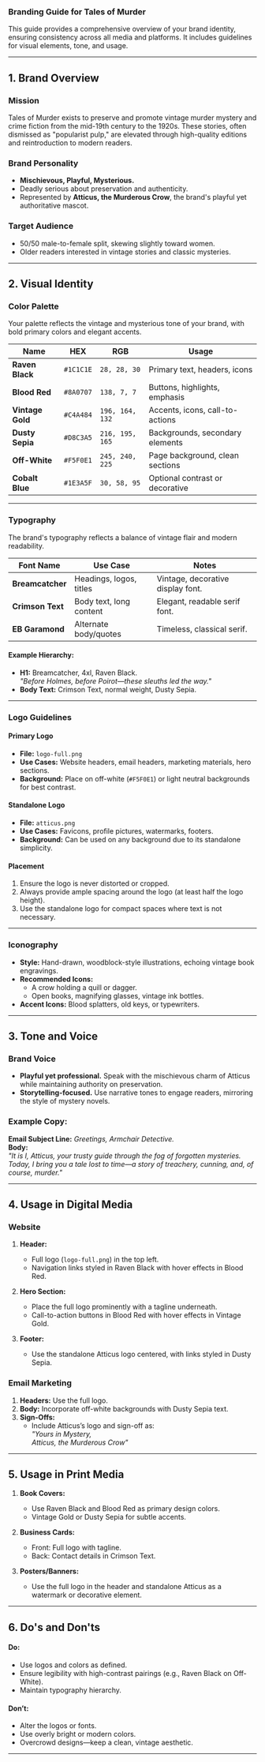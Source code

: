 ### **Branding Guide for Tales of Murder**

This guide provides a comprehensive overview of your brand identity, ensuring consistency across all media and platforms. It includes guidelines for visual elements, tone, and usage.

---

## **1. Brand Overview**
### Mission
Tales of Murder exists to preserve and promote vintage murder mystery and crime fiction from the mid-19th century to the 1920s. These stories, often dismissed as "popularist pulp," are elevated through high-quality editions and reintroduction to modern readers.

### Brand Personality
- **Mischievous, Playful, Mysterious.**
- Deadly serious about preservation and authenticity.
- Represented by **Atticus, the Murderous Crow**, the brand's playful yet authoritative mascot.

### Target Audience
- 50/50 male-to-female split, skewing slightly toward women.
- Older readers interested in vintage stories and classic mysteries.

---

## **2. Visual Identity**

### Color Palette
Your palette reflects the vintage and mysterious tone of your brand, with bold primary colors and elegant accents.

| Name            | HEX       | RGB               | Usage                              |
|------------------|-----------|-------------------|------------------------------------|
| **Raven Black**  | `#1C1C1E` | `28, 28, 30`      | Primary text, headers, icons       |
| **Blood Red**    | `#8A0707` | `138, 7, 7`       | Buttons, highlights, emphasis      |
| **Vintage Gold** | `#C4A484` | `196, 164, 132`   | Accents, icons, call-to-actions    |
| **Dusty Sepia**  | `#D8C3A5` | `216, 195, 165`   | Backgrounds, secondary elements    |
| **Off-White**    | `#F5F0E1` | `245, 240, 225`   | Page background, clean sections    |
| **Cobalt Blue**  | `#1E3A5F` | `30, 58, 95`      | Optional contrast or decorative    |

---

### Typography
The brand's typography reflects a balance of vintage flair and modern readability.

| Font Name        | Use Case                  | Notes                                 |
|-------------------|---------------------------|---------------------------------------|
| **Breamcatcher** | Headings, logos, titles   | Vintage, decorative display font.     |
| **Crimson Text** | Body text, long content   | Elegant, readable serif font.         |
| **EB Garamond**  | Alternate body/quotes     | Timeless, classical serif.            |

#### Example Hierarchy:
- **H1:** Breamcatcher, 4xl, Raven Black.  
  *"Before Holmes, before Poirot—these sleuths led the way."*
- **Body Text:** Crimson Text, normal weight, Dusty Sepia.

---

### Logo Guidelines
#### Primary Logo
- **File:** `logo-full.png`
- **Use Cases:** Website headers, email headers, marketing materials, hero sections.
- **Background:** Place on off-white (`#F5F0E1`) or light neutral backgrounds for best contrast.

#### Standalone Logo
- **File:** `atticus.png`
- **Use Cases:** Favicons, profile pictures, watermarks, footers.
- **Background:** Can be used on any background due to its standalone simplicity.

#### Placement
1. Ensure the logo is never distorted or cropped.
2. Always provide ample spacing around the logo (at least half the logo height).
3. Use the standalone logo for compact spaces where text is not necessary.

---

### Iconography
- **Style:** Hand-drawn, woodblock-style illustrations, echoing vintage book engravings.
- **Recommended Icons:**
  - A crow holding a quill or dagger.
  - Open books, magnifying glasses, vintage ink bottles.
- **Accent Icons:** Blood splatters, old keys, or typewriters.

---

## **3. Tone and Voice**
### Brand Voice
- **Playful yet professional.** Speak with the mischievous charm of Atticus while maintaining authority on preservation.
- **Storytelling-focused.** Use narrative tones to engage readers, mirroring the style of mystery novels.

### Example Copy:
**Email Subject Line:** *Greetings, Armchair Detective.*  
**Body:**  
*"It is I, Atticus, your trusty guide through the fog of forgotten mysteries. Today, I bring you a tale lost to time—a story of treachery, cunning, and, of course, murder."*

---

## **4. Usage in Digital Media**

### Website
1. **Header:**  
   - Full logo (`logo-full.png`) in the top left.
   - Navigation links styled in Raven Black with hover effects in Blood Red.

2. **Hero Section:**  
   - Place the full logo prominently with a tagline underneath.
   - Call-to-action buttons in Blood Red with hover effects in Vintage Gold.

3. **Footer:**  
   - Use the standalone Atticus logo centered, with links styled in Dusty Sepia.

### Email Marketing
1. **Headers:** Use the full logo.
2. **Body:** Incorporate off-white backgrounds with Dusty Sepia text.
3. **Sign-Offs:**  
   - Include Atticus’s logo and sign-off as:  
     *"Yours in Mystery,  
     Atticus, the Murderous Crow"*  

---

## **5. Usage in Print Media**
1. **Book Covers:**  
   - Use Raven Black and Blood Red as primary design colors.
   - Vintage Gold or Dusty Sepia for subtle accents.
2. **Business Cards:**  
   - Front: Full logo with tagline.  
   - Back: Contact details in Crimson Text.

3. **Posters/Banners:**  
   - Use the full logo in the header and standalone Atticus as a watermark or decorative element.

---

## **6. Do's and Don'ts**
#### Do:
- Use logos and colors as defined.
- Ensure legibility with high-contrast pairings (e.g., Raven Black on Off-White).
- Maintain typography hierarchy.

#### Don’t:
- Alter the logos or fonts.
- Use overly bright or modern colors.
- Overcrowd designs—keep a clean, vintage aesthetic.

---